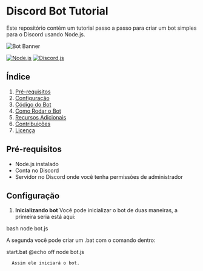 # Discord Bot Tutorial

Este repositório contém um tutorial passo a passo para criar um bot simples para o Discord usando Node.js.

![Bot Banner](https://link-para-imagem.com/banner.png)

[![Node.js](https://img.shields.io/badge/node.js-14.17.3-green)](https://nodejs.org/)
[![Discord.js](https://img.shields.io/badge/discord.js-14.0.0-blue)](https://discord.js.org/)

## Índice

1. [Pré-requisitos](#pré-requisitos)
2. [Configuração](#configuração)
3. [Código do Bot](#código-do-bot)
4. [Como Rodar o Bot](#como-rodar-o-bot)
5. [Recursos Adicionais](#recursos-adicionais)
6. [Contribuições](#contribuições)
7. [Licença](#licença)

## Pré-requisitos

- Node.js instalado
- Conta no Discord
- Servidor no Discord onde você tenha permissões de administrador

## Configuração

1. **Inicializando bot**
Você pode inicializar o bot de duas maneiras, a primeira seria está aqui:
   
bash
   node bot.js

   A segunda você pode criar um .bat com o comando dentro:
      
start.bat
      @echo off
   node bot.js

      Assim ele iniciará o bot.

